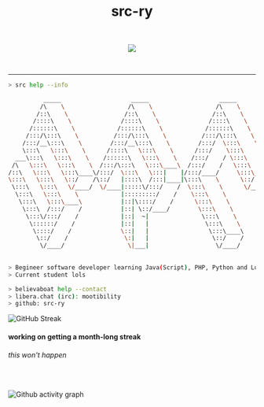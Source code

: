 
<p align="center">
    <h1 align="center">src-ry</h1>
</p>
<br>
<p align="center">
<img src="https://readme-typing-svg.demolab.com?font=Fira+Code&pause=1000&center=true&vCenter=true&width=435&lines=Current+C%2B%2B+beginner+;Decent+at+MediaWiki+config+;Discord+Bot+Maker">
</p>
<br>

-----

````bash
> src help --info 

          _____                    _____                    _____          
         /\    \                  /\    \                  /\    \         
        /::\    \                /::\    \                /::\    \        
       /::::\    \              /::::\    \              /::::\    \       
      /::::::\    \            /::::::\    \            /::::::\    \      
     /:::/\:::\    \          /:::/\:::\    \          /:::/\:::\    \     
    /:::/__\:::\    \        /:::/__\:::\    \        /:::/  \:::\    \    
    \:::\   \:::\    \      /::::\   \:::\    \      /:::/    \:::\    \   
  ___\:::\   \:::\    \    /::::::\   \:::\    \    /:::/    / \:::\    \  
 /\   \:::\   \:::\    \  /:::/\:::\   \:::\____\  /:::/    /   \:::\    \ 
/::\   \:::\   \:::\____\/:::/  \:::\   \:::|    |/:::/____/     \:::\____\
\:::\   \:::\   \::/    /\::/   |::::\  /:::|____|\:::\    \      \::/    /
 \:::\   \:::\   \/____/  \/____|:::::\/:::/    /  \:::\    \      \/____/ 
  \:::\   \:::\    \            |:::::::::/    /    \:::\    \             
   \:::\   \:::\____\           |::|\::::/    /      \:::\    \            
    \:::\  /:::/    /           |::| \::/____/        \:::\    \           
     \:::\/:::/    /            |::|  ~|               \:::\    \          
      \::::::/    /             |::|   |                \:::\    \         
       \::::/    /              \::|   |                 \:::\____\        
        \::/    /                \:|   |                  \::/    /        
         \/____/                  \|___|                   \/____/         
                                                                           
                          
> Begineer software developer learning Java(Script), PHP, Python and Lua.
> Current student lols
````

````bash
> believaboat help --contact
> libera.chat (irc): mootibility
> github: src-ry
````

  ![GitHub Streak](https://github-readme-streak-stats.herokuapp.com?user=src-ry&theme=dark&hide_border=true)
  <h4>working on getting a month-long streak</h4>
  <h6>this won't happen</h6>
  <br>

  ![Github activity graph](https://github-readme-activity-graph.cyclic.app/graph?username=src-ry&bg_color=2c2a2b&color=ecdfeb&line=13be66&point=17de77&area=true&hide_border=true)
